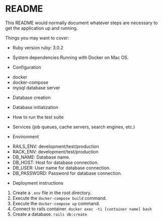 # README

This README would normally document whatever steps are necessary to get the
application up and running.

Things you may want to cover:

* Ruby version
ruby: 3.0.2

* System dependencies
Running with Docker on Mac OS.

* Configuration
- docker
- docker-compose
- mysql database server

* Database creation

* Database initialization

* How to run the test suite

* Services (job queues, cache servers, search engines, etc.)

* Environment
- RAILS_ENV: development/test/production
- RACK_ENV: development/test/production
- DB_NAME: Database name.
- DB_HOST: Host for database connection.
- DB_USER: User name for database connection.
- DB_PASSWORD: Password for database connection.

* Deployment instructions
1. Create a `.env` file in the root directory.
2. Execute the `docker-compose build` command.
3. Execute the `docker-compose up` command.
4. Connect to rails container. `docker exec -ti [container name] bash`
5. Create a database. `rails db:create`

